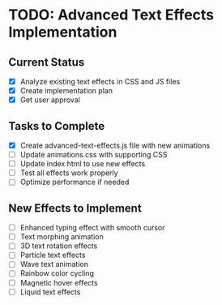 # TODO: Advanced Text Effects Implementation

## Current Status
- [x] Analyze existing text effects in CSS and JS files
- [x] Create implementation plan
- [x] Get user approval

## Tasks to Complete
- [x] Create advanced-text-effects.js file with new animations
- [ ] Update animations.css with supporting CSS
- [ ] Update index.html to use new effects
- [ ] Test all effects work properly
- [ ] Optimize performance if needed

## New Effects to Implement
- [ ] Enhanced typing effect with smooth cursor
- [ ] Text morphing animation
- [ ] 3D text rotation effects
- [ ] Particle text effects
- [ ] Wave text animation
- [ ] Rainbow color cycling
- [ ] Magnetic hover effects
- [ ] Liquid text effects
